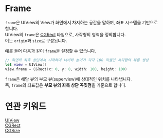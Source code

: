 # Frame

`frame`은 UIView의 View가 화면에서 차지하는 공간을 말하며, 좌표 시스템을 기반으로 합니다.<br/>
UIView의 `frame`은 [CGRect]() 타입으로, 사각형의 영역을 정의합니다.<br/>
이는 `origin`과 `size`로 구성됩니다.

예를 들어 다음과 같이 `frame`을 설정할 수 있습니다.

```swift
// 화면의 좌측 상단에서 시작하여 너비와 높이가 각각 100 픽셀인 사각형의 뷰를 생성
let view = UIView()
view.frame = CGRect(x: 0, y: 0, width: 100, height: 100)
```

`frame`은 해당 뷰의 부모 뷰(superview)에 상대적인 위치를 나타냅니다.<br/>
즉, `frame`의 좌표값은 **부모 뷰의 좌측 상단 꼭짓점**을 기준으로 합니다.

# 연관 키워드

[UIView]()<br/>
[CGRect]()<br/>
[CGSize]()<br/>
